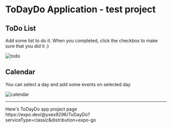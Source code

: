 # ToDayDo Application - test project

## ToDo List 
Add some list to do it.
When you completed, click the checkbox to make sure that you did it :)

<img src="https://user-images.githubusercontent.com/54027716/214574202-a7451c53-fa4d-42ca-9fa3-513a07c5f36d.jpg" alt="todo" />

## Calendar
You can select a day and add some events on selected day

<img src="https://user-images.githubusercontent.com/54027716/214574216-30fdb13f-91c6-44fd-9585-feca4b52ce05.jpg" alt="calendar"/>

<hr/>
Here's ToDayDo app project page <br/>
https://expo.dev/@yses9296/ToDayDo?serviceType=classic&distribution=expo-go
